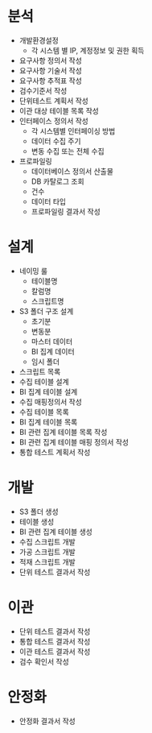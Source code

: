 # 분석
- 개발환경설정
    - 각 시스템 별 IP, 계정정보 및 권한 획득
- 요구사항 정의서 작성
- 요구사항 기술서 작성
- 요구사항 추적표 작성
- 검수기준서 작성
- 단위테스트 계획서 작성
- 이관 대상 테이블 목록 작성
- 인터페이스 정의서 작성
    - 각 시스템별 인터페이싱 방법
    - 데이터 수집 주기
    - 변동 수집 또는 전체 수집
- 프로파일링
    - 데이터베이스 정의서 산출물
    - DB 카탈로그 조회
    - 건수
    - 데이터 타입
    - 프로파일링 결과서 작성

# 설계
- 네이밍 룰
    - 테이블명
    - 칼럼명
    - 스크립트명
- S3 폴더 구조 설계
    - 초기분
    - 변동분
    - 마스터 데이터
    - BI 집계 데이터
    - 임시 폴더
- 스크립트 목록
- 수집 테이블 설계
- BI 집계 테이블 설계
- 수집 매핑정의서 작성
- 수집 테이블 목록
- BI 집계 테이블 목록
- BI 관련 집계 테이블 목록 작성
- BI 관련 집계 테이블 매핑 정의서 작성
- 통합 테스트 계획서 작성

# 개발
- S3 폴더 생성
- 테이블 생성
- BI 관련 집계 테이블 생성
- 수집 스크립트 개발
- 가공 스크립트 개발
- 적재 스크립트 개발
- 단위 테스트 결과서 작성

# 이관
- 단위 테스트 결과서 작성
- 통합 테스트 결과서 작성
- 이관 테스트 결과서 작성
- 검수 확인서 작성

# 안정화
- 안정화 결과서 작성
